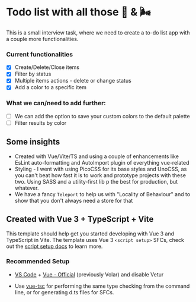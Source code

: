 # Todo list with all those 🔔 & 🌬️
This is a small interview task, where we need to create a to-do list app with a couple more functionalities.

### Current functionalities
- [X] Create/Delete/Close items
- [X] Filter by status
- [X] Multiple items actions - delete or change status
- [X] Add a color to a specific item

### What we can/need to add further:
- [ ] We can add the option to save your custom colors to the default palette
- [ ] Filter results by color

## Some insights
- Created with Vue/Vite/TS and using a couple of enhancements like EsLint auto-formatting and AutoImport plugin of everything vue-related
- Styling - I went with using PicoCSS for its base styles and UnoCSS, as you can't beat how fast it is to work and prototype projects with these two. Using SASS and a utility-first lib p the best for production, but whatever.
- We have a fancy `Teleport` to help us with "Locality of Behaviour" and to show that you don't always need a store for that

## Created with Vue 3 + TypeScript + Vite

This template should help get you started developing with Vue 3 and TypeScript in Vite. The template uses Vue 3 `<script setup>` SFCs, check out the [script setup docs](https://v3.vuejs.org/api/sfc-script-setup.html#sfc-script-setup) to learn more.

### Recommended Setup

- [VS Code](https://code.visualstudio.com/) + [Vue - Official](https://marketplace.visualstudio.com/items?itemName=Vue.volar) (previously Volar) and disable Vetur

- Use [vue-tsc](https://github.com/vuejs/language-tools/tree/master/packages/tsc) for performing the same type checking from the command line, or for generating d.ts files for SFCs.
